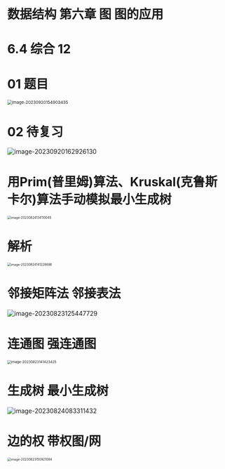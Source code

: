 # 数据结构 第六章 图 图的应用



# 6.4 综合 12



# 01 题目

<img src="https://cvp.oss-cn-shanghai.aliyuncs.com/picgo/202309201549675.png" alt="image-20230920154903435" style="zoom: 67%;" />



# 02 待复习

![image-20230920162926130](https://cvp.oss-cn-shanghai.aliyuncs.com/picgo/202309201629476.png)





# 用Prim(普里姆)算法、Kruskal(克鲁斯卡尔)算法手动模拟最小生成树

<img src="https://cvp.oss-cn-shanghai.aliyuncs.com/picgo/202308241341205.png" alt="image-20230824134110045" style="zoom: 50%;" />



# 解析

<img src="https://cvp.oss-cn-shanghai.aliyuncs.com/picgo/202308241412995.png" alt="image-20230824141228698" style="zoom:50%;" />



# 邻接矩阵法 邻接表法

![image-20230823125447729](https://cvp.oss-cn-shanghai.aliyuncs.com/picgo/202308231254843.png)



# 连通图 强连通图

<img src="https://cvp.oss-cn-shanghai.aliyuncs.com/picgo/202308231414493.png" alt="image-20230823141423425" style="zoom: 55%;" />



# 生成树 最小生成树

![image-20230824083311432](https://cvp.oss-cn-shanghai.aliyuncs.com/picgo/202308240833701.png)



# 边的权 带权图/网

<img src="https://cvp.oss-cn-shanghai.aliyuncs.com/picgo/202308231509169.png" alt="image-20230823150921084" style="zoom:50%;" />



